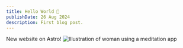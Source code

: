 ```yaml
---
title: Hello World 👋
publishDate: 26 Aug 2024
description: First blog post.
---
```


New website on Astro!
![Illustration of woman using a meditation app](/assets/blog/casual-life-3d-meditation-crystal.webp)

